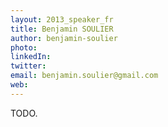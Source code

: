 ```yaml
---
layout: 2013_speaker_fr
title: Benjamin SOULIER
author: benjamin-soulier
photo: 
linkedIn: 
twitter: 
email: benjamin.soulier@gmail.com
web: 
---
```


TODO.